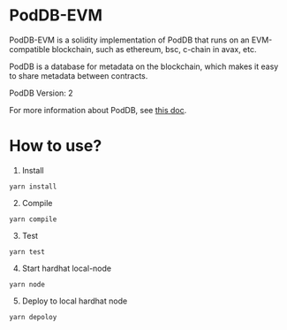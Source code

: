 # PodDB-EVM

PodDB-EVM is a solidity implementation of PodDB that runs on an EVM-compatible blockchain, such as ethereum, bsc, c-chain in avax, etc.

PodDB is a database for metadata on the blockchain, which makes it easy to share metadata between contracts.

PodDB Version: 2

For more information about PodDB, see [this doc](./docs/PodDB.md).

# How to use?

1. Install

```shell
yarn install
```

2. Compile

```shell
yarn compile
```

3. Test

```shell
yarn test
```

4. Start hardhat local-node

```shell
yarn node
```

5. Deploy to local hardhat node

```shell
yarn depoloy
```
